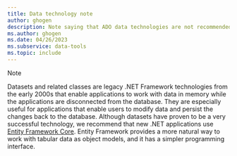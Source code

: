 ```yaml
---
title: Data technology note
author: ghogen
description: Note saying that ADO data technologies are not recommended for new development.
ms.author: ghogen
ms.date: 04/26/2023
ms.subservice: data-tools
ms.topic: include
---
```

> [!NOTE]
> Datasets and related classes are legacy .NET Framework technologies from the early 2000s that enable applications to work with data in memory while the applications are disconnected from the database. They are especially useful for applications that enable users to modify data and persist the changes back to the database. Although datasets have proven to be a very successful technology, we recommend that new .NET applications use [Entity Framework Core](/ef/). Entity Framework provides a more natural way to work with tabular data as object models, and it has a simpler programming interface.
